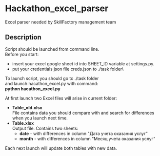 # Hackathon_excel_parser
Excel parser needed by SkillFactory management team
## Description
Script should be launched from command line.\
Before you start:
* insert your excel google sheet id into SHEET_ID variable at settings.py.
* put your credentials json file creds.json to ./task folder\

To launch script, you should go to ./task folder \
and launch hacathon_excel.py with command: \
**python hacathon_excel.py**

At first launch two Excel files will arise in current folder:
* **Table_old.xlsx** \
  File contains data you should compare with and search for differences when you launch next time.
* **Table.xlsx** \
  Output file. Contains two sheets:
  * **date** - with differences in column "Дата учета оказания услуг"
  * **month** - with differences in column "Месяц учета оказания услуг"

Each next launch will update both tables with new data.
  
